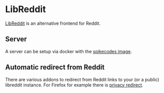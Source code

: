 # LibReddit

[LibReddit](https://github.com/spikecodes/libreddit) is an alternative frontend for
Reddit.

## Server

A server can be setup via docker with the [spikecodes image](./docker-images/spikecodes_-_libreddit.md).

## Automatic redirect from Reddit

There are various addons to redirect from Reddit links to your (or a public)
libreddit instance.
For Firefox for example there is
[privacy redirect](https://addons.mozilla.org/en-US/firefox/addon/privacy-redirect/).
